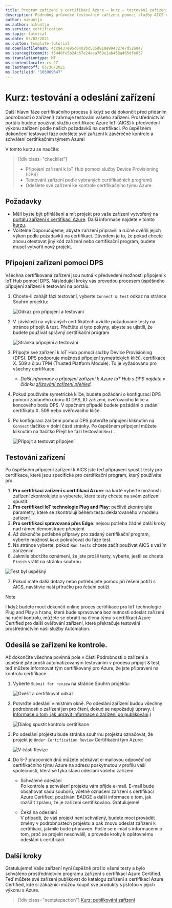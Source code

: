 ```yaml
---
title: Program zařízení s certifikací Azure – kurz – testování zařízení
description: Podrobný průvodce testováním zařízení pomocí služby AICS na portálu zařízení s certifikací Azure
author: nikuntjo
ms.author: nikuntjo
ms.service: certification
ms.topic: tutorial
ms.date: 03/02/2021
ms.custom: template-tutorial
ms.openlocfilehash: 4cc9e37e95c6402bc535d818e994327e7d526047
ms.sourcegitcommit: f5448fe5b24c67e24aea769e1ab438a465dfe037
ms.translationtype: MT
ms.contentlocale: cs-CZ
ms.lasthandoff: 03/30/2021
ms.locfileid: "105969647"
---
```

# <a name="tutorial-test-and-submit-your-device"></a>Kurz: testování a odeslání zařízení

Další hlavní fáze certifikačního procesu (i když se dá dokončit před přidáním podrobností o zařízení) zahrnuje testování vašeho zařízení. Prostřednictvím portálu budete používat službu certifikace Azure IoT (AICS) k předvedení výkonu zařízení podle našich požadavků na certifikaci. Po úspěšném dokončení testovací fáze odešlete své zařízení k závěrečné kontrole a schválení certifikačním týmem Azure!

V tomto kurzu se naučíte:

> [!div class="checklist"]
> * Připojení zařízení k IoT Hub pomocí služby Device Provisioning (DPS)
> * Testování zařízení podle vybraných certifikačních programů
> * Odešlete své zařízení ke kontrole certifikačního týmu Azure.

## <a name="prerequisites"></a>Požadavky

- Měli byste být přihlášeni a mít projekt pro vaše zařízení vytvořený na [portálu zařízení s certifikací Azure](https://certify.azure.com). Další informace najdete v tomto [kurzu](tutorial-01-creating-your-project.md).
- Volitelné Doporučujeme, abyste zařízení připravili a ručně ověřili jejich výkon podle požadavků na certifikaci. Důvodem je to, že pokud chcete znovu otestovat jiný kód zařízení nebo certifikační program, budete muset vytvořit nový projekt.

## <a name="connecting-your-device-using-dps"></a>Připojení zařízení pomocí DPS

Všechna certifikovaná zařízení jsou nutná k předvedení možnosti připojení k IoT Hub pomocí DPS. Následující kroky vás provedou procesem úspěšného připojení zařízení k testování na portálu.

1. Chcete-li zahájit fázi testování, vyberte `Connect & test` odkaz na stránce Souhrn projektu:  

    ![Odkaz pro připojení a testování](./media/images/connect-and-test-link.png)

1. V závislosti na vybraných certifikátech uvidíte požadované testy na stránce připojit & test. Přečtěte si tyto pokyny, abyste se ujistili, že budete používat správný certifikační program.  

    ![Stránka připojení a testování](./media/images/connect-and-test.png)

1. Připojte své zařízení k IoT Hub pomocí služby Device Provisioning (DPS). DPS podporuje možnosti připojení symetrických klíčů, certifikace X. 509 a čipu TPM (Trusted Platform Module). To je vyžadováno pro všechny certifikace.

    - *Další informace o připojení zařízení k Azure IoT Hub s DPS najdete v článku [zřizování zařízení přehled](../iot-dps/about-iot-dps.md "Služba Device Provisioning – přehled").*
    
1. Pokud používáte symetrické klíče, budete požádáni o konfiguraci DPS pomocí zadaného oboru ID DPS, ID zařízení, ověřovacího klíče a koncového bodu DPS. V opačném případě budete požádáni o zadání certifikátu X. 509 nebo ověřovacího klíče.

1. Po konfiguraci zařízení pomocí DPS potvrďte připojení kliknutím na `Connect` tlačítko v dolní části stránky. Po úspěšném připojení můžete kliknutím na tlačítko Přejít ke fázi testování `Next` .  

    ![Připojit a testovat připojení](./media/images/connected.png)

## <a name="testing-your-device"></a>Testování zařízení

Po úspěšném připojení zařízení k AICS jste teď připraveni spustit testy pro certifikace, které jsou specifické pro certifikační program, který používáte pro.

1. **Pro certifikaci zařízení s certifikací Azure**: na kartě vyberte možnosti zařízení zkontrolujete a vyberete, které testy chcete na svém zařízení spustit.
1. **Pro certifikaci IoT technologie Plug and Play**: pečlivě zkontrolujte parametry, které se zkontrolují během testu deklarovaného v modelu zařízení.
1. **Pro certifikaci spravovaná přes Edge**: nejsou potřeba žádné další kroky nad rámec demonstrace připojení.
1. Až dokončíte potřebné přípravy pro zadaný certifikační program, vyberte možnost `Next` pokračovat do fáze test.
1. Na stránce vyberte, pokud `Run tests` chcete začít používat AICS s vaším zařízením.
1. Jakmile obdržíte oznámení, že jste prošli testy, vyberte, jestli se chcete `Finish` vrátit na stránku souhrnu.

![Test byl úspěšný](./media/images/test-pass.png)

7. Pokud máte další dotazy nebo potřebujete pomoc při řešení potíží s AICS, navštivte naši příručku pro řešení potíží.

> [!NOTE]
> I když budete moct dokončit online proces certifikace pro IoT technologie Plug and Play a hranu, která bude spravovaná bez nutnosti odeslat zařízení na ruční kontrolu, můžete se obrátit na člena týmu s certifikací Azure Certified pro další ověřování zařízení, které překračuje testování prostřednictvím naší služby Automation.

## <a name="submitting-your-device-for-review"></a>Odesílá se zařízení ke kontrole.

Až dokončíte všechna povinná pole v části Podrobnosti o zařízení a úspěšně jste prošli automatizovaným testováním v procesu připojit & test, teď můžete informovat tým certifikovaný pro Azure, že jste připraveni na kontrolu certifikace.

1. Vyberte `Submit for review` na stránce Souhrn projektu:  

    ![Ověřit a certifikovat odkaz](./media/images/review-and-certify.png)

1. Potvrďte odeslání v místním okně. Po odeslání zařízení budou všechny podrobnosti o zařízení jen pro čtení, dokud se nepožadují úpravy. ( [Informace o tom, jak upravit informace o zařízení po publikování](./how-to-edit-published-device.md).)  

    ![Dialog spustit kontrolu certifikace](./media/images/start-certification-review.png)

1. Po odeslání projektu bude stránka souhrnu projektu označovat, že projekt je `Under Certification Review` Certifikační tým Azure:  

    ![V části Revize](./media/images/review-and-certify-under-review.png)

1. Do 5-7 pracovních dnů můžete očekávat e-mailovou odpověď od certifikačního týmu Azure na adresu poskytnutou v profilu vaší společnosti, která se týká stavu odeslání vašeho zařízení.

    - Schválené odeslání  
        Po kontrole a schválení projektu vám přijde e-mail. E-mail bude obsahovat sadu souborů, včetně označení zařízení s certifikací Azure Certified, používání BADGE a další informace o tom, jak rozšířit zprávu, že je zařízení certifikováno. Gratulujeme!

    - Čeká na odeslání  
        V případě, že váš projekt není schválený, budete moci provádět změny v podrobnostech projektu a pak znovu odeslat zařízení k certifikaci, jakmile bude připraven. Pošle se e-mail s informacemi o tom, proč se projekt neschválil, a provede kroky k opětovnému odeslání k certifikaci.

## <a name="next-steps"></a>Další kroky

Gratulujeme! Vaše zařízení nyní úspěšně prošlo všemi testy a bylo schváleno prostřednictvím programu zařízení s certifikací Azure Certified. Teď můžete své zařízení publikovat do katalogu zařízení s certifikací Azure Certified, kde si zákazníci můžou koupit své produkty s jistotou v jejich výkonu s Azure.
> [!div class="nextstepaction"]
> [Kurz: publikování zařízení](tutorial-04-publishing-your-device.md)

